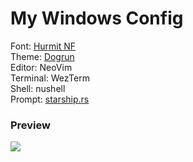 # My Windows Config
Font: <a href='https://www.nerdfonts.com/font-downloads'> Hurmit NF </a>\
Theme: <a href='https://github.com/wadackel/vim-dogrun'> Dogrun </a>\
Editor: NeoVim\
Terminal: WezTerm\
Shell: nushell\
Prompt: <a href='https://starship.rs'>starship.rs</a>

### Preview
<img src='https://media.discordapp.net/attachments/772927831441014847/1133801724306538536/image.png?width=935&height=497'>
